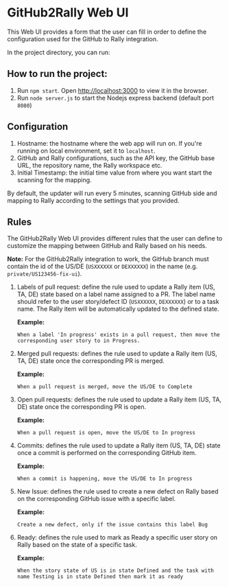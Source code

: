 
# GitHub2Rally Web UI

This Web UI provides a form that the user can fill in order to define the configuration used for the GitHub to Rally integration.

In the project directory, you can run:

## How to run the project:

1. Run `npm start`. Open [http://localhost:3000](http://localhost:3000) to view it in the browser.
2. Run `node server.js` to start the Nodejs express backend (default port `8080`)

## Configuration

1.  Hostname: the hostname where the web app will run on. If you're running on local environment, set it to `localhost`.
2.  GitHub and Rally configurations, such as the API key, the GitHub base URL, the repository name, the Rally workspace etc.
3.  Initial Timestamp: the initial time value from where you want start the scanning for the mapping.

By default, the updater will run every 5 minutes, scanning GitHub side and mapping to Rally according to the settings that you provided.

## Rules
The GitHub2Rally Web UI provides different rules that the user can define to customize the mapping between GitHub and Rally based on his needs.

**Note:** For the GitHub2Rally integration to work, the GitHub branch must contain the id of the US/DE (`USXXXXXX` or `DEXXXXXX`) in the name (e.g. `private/US123456-fix-ui`).

1.  Labels of pull request: define the rule used to update a Rally item (US, TA, DE) state based on a label name assigned to a PR. 
The label name should refer to the user story/defect ID (`USXXXXXX`, `DEXXXXXX`) or to a task name. 
The Rally item will be automatically updated to the defined state.

    **Example:**
    
        When a label 'In progress' exists in a pull request, then move the corresponding user story to in Progress.
        
2.  Merged pull requests: defines the rule used to update a Rally item (US, TA, DE) state once the corresponding PR is merged.

    **Example:**
    
        When a pull request is merged, move the US/DE to Complete
        
3.  Open pull requests: defines the rule used to update a Rally item (US, TA, DE) state once the corresponding PR is open.

    **Example:**
    
        When a pull request is open, move the US/DE to In progress
        
4.  Commits: defines the rule used to update a Rally item (US, TA, DE) state once a commit is performed on the corresponding GitHub item.

    **Example:**
    
        When a commit is happening, move the US/DE to In progress
 
5.  New Issue: defines the rule used to create a new defect on Rally based on the corresponding GitHub issue with a specific label.

    **Example:**
    
        Create a new defect, only if the issue contains this label Bug
        
6.  Ready: defines the rule used to mark as Ready a specific user story on Rally based on the state of a specific task.

    **Example:**
    
        When the story state of US is in state Defined and the task with name Testing is in state Defined then mark it as ready
        